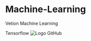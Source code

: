# Machine-Learning
Vetion Machine Learning

Tensorflow
![Logo GitHub](https://github.githubassets.com/images/modules/logos_page/GitHub-Mark.png)

